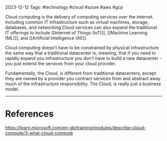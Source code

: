 2023-12-12
Tags: #technology #cloud #azure #aws #gcp

Cloud computing is the delivery of computing services over the internet. Including common IT infrastructure such as virtual machines, storage, databases, and networking Cloud services can also expand the traditional IT offerings to include [[Internet of Things (IoT)]], [[Machine Learning (ML)]], and [[Artificial Intelligence (AI)]].

Cloud computing doesn't have to be constrained by physical infrastructure the same way that a traditional datacenter is, meaning, that if you need to rapidly expand you infrastructure you don't have to build a new datacenter - you just extend the services from your cloud provider.

Fundamentally, the Cloud, is different from traditional datacenters, except they are owned by a provider you contract services from and abstract away much of the infrastructure responsibility. The Cloud, is really just a business model.

---
# References

https://learn.microsoft.com/en-gb/training/modules/describe-cloud-compute/3-what-cloud-compute